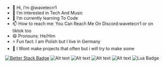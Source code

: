 - 👋 Hi, I’m @wavetecrr1
- 👀 I’m interested in Tech And Music
- 🌱 I’m currently learning To Code
- 📫 How to reach me: You Can Reach Me On Discord:wavetecrr1 or on tiktok too
- 😄 Pronouns: He/Him
- ⚡ Fun fact: I am Polish but I live in Germany
- 📱 I Wont make projects that often but i will try to make some

[![Better Stack Badge](https://uptime.betterstack.com/status-badges/v3/monitor/1tp6a.svg)](https://uptime.betterstack.com/?utm_source=status_badge) ![Alt text](https://img.shields.io/badge/HTML5-E34F26.svg?style=for-the-badge&logo=HTML5&logoColor=white) ![Alt text](https://img.shields.io/badge/Spotify-1ED760.svg?style=for-the-badge&logo=Spotify&logoColor=white) ![Alt text](https://img.shields.io/badge/O2-0050FF.svg?style=for-the-badge&logo=O2&logoColor=white) ![Alt text](https://img.shields.io/badge/Kubuntu-0079C1.svg?style=for-the-badge&logo=Kubuntu&logoColor=white) ![Lua Badge](https://img.shields.io/badge/Lua-2C2D72.svg?style=for-the-badge&logo=Lua&logoColor=white)

<!---
wavetecrr1/wavetecrr1 is a ✨ special ✨ repository because its `README.md` (this file) appears on your GitHub profile.
You can click the Preview link to take a look at your changes.
--->
